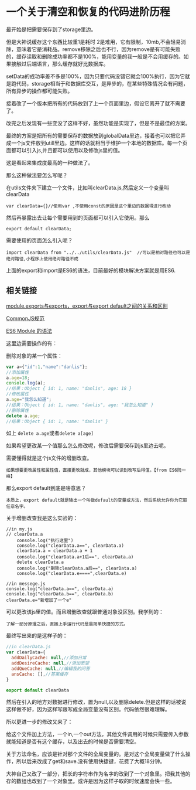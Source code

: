 # 一个关于清空和恢复的代码进阶历程

最开始是把需要保存到了storage里边。

但是大神说缓存这个东西比较重1是耗时 2是难用，它有限制，10mb,不会轻易消除，意味着它是消耗品。remove移除之后也不行，因为remove是有可能失败的，缓存读取和删除成功率都不是100%，能用变量的我一般是不会用缓存的。如果接触过后端语言，那么缓存就好比数据库。

setData的成功率差不多是100%，因为只要代码没错它就会100%执行，因为它就是跑代码，storage相当于和数据库交互，是异步的，在某些特殊情况会有问题，所有异步的操作都可能失败。

接着改了一个版本把所有的代码放到了上一个页面里边，假设它离开了就不需要了。

改完之后发现有一些变没了这样不好，虽然功能是实现了，但是不是最佳的方案。

最终的方案是把所有的需要保存的数据放到globalData里边，接着也可以把它弄成一个js文件放到utill里边。这样的话就相当于维护一个本地的数据库。每一个页面都可以引入js,并且都可以使用以及修改js里的值。

这是看起来集成度最高的一种做法了。

那么这种做法要怎么写呢？

在utils文件夹下建立一个文件，比如叫clearData.js,然后定义一个变量叫clearData

```
var clearData={}//使用var ,不使用const的原因是这个里边的数据得进行改动
```

然后再暴露出去让每个需要用到的页面都可以引入它使用。那么

```
export default clearData;
```

需要使用的页面怎么引入呢？

```
import clearData from "../../utils/clearData.js"  //可以是相对路径也可以是绝对路径,小程序上使用绝对路径不成
```

上面的export和import是ES6的语法，目前最好的模块解决方案就是用ES6.

## 相关链接

[module.exports与exports，export与export default之间的关系和区别](https://www.cnblogs.com/fayin/p/6831071.html)

[CommonJS规范](http://javascript.ruanyifeng.com/nodejs/module.html)

[ES6 Module 的语法](http://es6.ruanyifeng.com/#docs/module)

这里边需要操作的有：

删除对象的某一个属性：

```js
var a={"id":1,"name":"danlis"};
//添加属性
a.age=18;
console.log(a);
//结果：Object { id: 1, name: "danlis", age: 18 }
//修改属性
a.age="我怎么知道";
//结果：Object { id: 1, name: "danlis", age: "我怎么知道" }
//删除属性
delete a.age;
//结果：Object { id: 1, name: "danlis" }
```

如上 `delete a.age`或者`delete a[age]`

如果希望更改某一个值那么怎么修改呢，修改后需要保存到js里边去呢。

需要懂得就是这个js文件的增删改查。

```
如果想要更改属性和属性值，直接更改就成，其他模块可以读到改写后得值。【from ES6阮一峰】
```

那么export default到底是啥意思？

```
本质上，export default就是输出一个叫做default的变量或方法，然后系统允许你为它取任意名字。
```

关于增删改查我是这么实验的：

```
//in my.js
// clearData.a
    console.log("执行这里")
    console.log("clearData.a==", clearData.a)
    clearData.a = clearData.a + 1
    console.log("clearData.a+1后==", clearData.a)
    delete clearData.a
    console.log("删除clearData.a后==", clearData.a)
    console.log("clearData.e====",clearData.e)
```

```
//in messege.js
console.log("clearData.a==", clearData.a)
console.log("clearData.b==", clearData.b)
clearData.e="新增加了一个e"
```

可以更改该js里的值。而且增删改查就跟普通对象没区别。我学到的：

```
了解一部分原理之后，直接上手运行代码是最简单快捷的方式。
```

最终写出来的是这样子的：

```js
//in clearData.js
var clearData={
  addDailyCache: null,//添加日常
  addDesireCache: null,//添加愿望
  addQueCache: null,//编辑我的问答
  ansCache: [],//答案缓存
}

export default clearData
```

然后在引入的地方对数据进行修改，置为null,以及删除delete.但是这样的话被说这样做不好，因为这样写跟写成全局变量没有区别。代码依然很难理解。

所以更进一步的修改又来了：

给这个文件加上方法，一个in,一个out方法，其他文件调用的时候只需要传入参数就能知道是否有这个缓存，以及出去的时候是否需要清空。

关于方法命名，应该是针对那个文件的全局变量的。是对这个全局变量做了什么操作，所以后来改成了get和save.没有使用快捷键，花费了大概18分钟。



大神自己又改了一部分，把长的字符串作为名字的改到了一个对象里。把我其他的存的数组也改到了一个对象里。或许是因为这样子取的时候速度会快一些。







